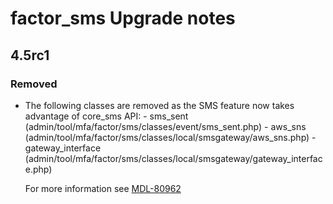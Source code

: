 # factor_sms Upgrade notes

## 4.5rc1

### Removed

- The following classes are removed as the SMS feature now takes advantage of core_sms API: - sms_sent (admin/tool/mfa/factor/sms/classes/event/sms_sent.php) - aws_sns (admin/tool/mfa/factor/sms/classes/local/smsgateway/aws_sns.php) - gateway_interface (admin/tool/mfa/factor/sms/classes/local/smsgateway/gateway_interface.php)

  For more information see [MDL-80962](https://tracker.moodle.org/browse/MDL-80962)
